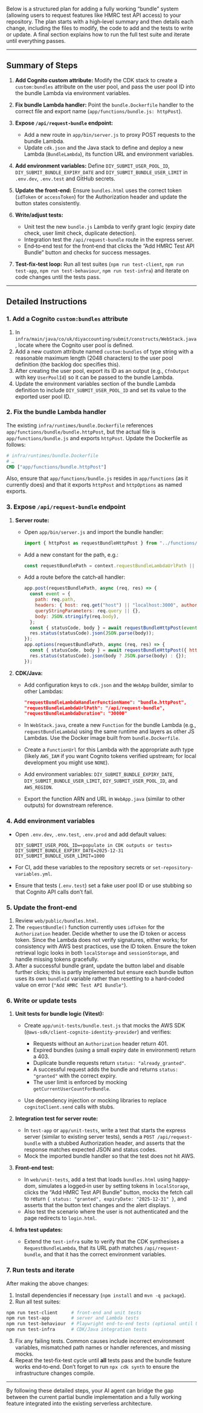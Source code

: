 Below is a structured plan for adding a fully working “bundle” system (allowing users to request features like HMRC test API access) to your repository.  The plan starts with a high‑level summary and then details each change, including the files to modify, the code to add and the tests to write or update.  A final section explains how to run the full test suite and iterate until everything passes.

---

## Summary of Steps

1. **Add Cognito custom attribute:** Modify the CDK stack to create a `custom:bundles` attribute on the user pool, and pass the user pool ID into the bundle Lambda via environment variables.
2. **Fix bundle Lambda handler:** Point the `bundle.Dockerfile` handler to the correct file and export name (`app/functions/bundle.js: httpPost`).
3. **Expose `/api/request-bundle` endpoint:**

    * Add a new route in `app/bin/server.js` to proxy POST requests to the bundle Lambda.
    * Update `cdk.json` and the Java stack to define and deploy a new Lambda (`BundleLambda`), its function URL and environment variables.
4. **Add environment variables:** Define `DIY_SUBMIT_USER_POOL_ID`, `DIY_SUBMIT_BUNDLE_EXPIRY_DATE` and `DIY_SUBMIT_BUNDLE_USER_LIMIT` in `.env.dev`, `.env.test` and GitHub secrets.
5. **Update the front‑end:** Ensure `bundles.html` uses the correct token (`idToken` or `accessToken`) for the Authorization header and update the button states consistently.
6. **Write/adjust tests:**

    * Unit test the new `bundle.js` Lambda to verify grant logic (expiry date check, user limit check, duplicate detection).
    * Integration test the `/api/request-bundle` route in the express server.
    * End‑to‑end test for the front‑end that clicks the “Add HMRC Test API Bundle” button and checks for success messages.
7. **Test‑fix‑test loop:** Run all test suites (`npm run test-client`, `npm run test-app`, `npm run test-behaviour`, `npm run test-infra`) and iterate on code changes until the tests pass.

---

## Detailed Instructions

### 1. Add a Cognito `custom:bundles` attribute

1. In `infra/main/java/co/uk/diyaccounting/submit/constructs/WebStack.java`, locate where the Cognito user pool is defined.
2. Add a new custom attribute named `custom:bundles` of type string with a reasonable maximum length (2048 characters) to the user pool definition (the backlog doc specifies this).
3. After creating the user pool, export its ID as an output (e.g., `CfnOutput` with key `UserPoolId`) so it can be passed to the bundle Lambda.
4. Update the environment variables section of the bundle Lambda definition to include `DIY_SUBMIT_USER_POOL_ID` and set its value to the exported user pool ID.

### 2. Fix the bundle Lambda handler

The existing `infra/runtimes/bundle.Dockerfile` references `app/functions/bundle/bundle.httpPost`, but the actual file is `app/functions/bundle.js` and exports `httpPost`.  Update the Dockerfile as follows:

```dockerfile
# infra/runtimes/bundle.Dockerfile
# …
CMD ["app/functions/bundle.httpPost"]
```

Also, ensure that `app/functions/bundle.js` resides in `app/functions` (as it currently does) and that it exports `httpPost` and `httpOptions` as named exports.

### 3. Expose `/api/request-bundle` endpoint

1. **Server route:**

    * Open `app/bin/server.js` and import the bundle handler:

      ```js
      import { httpPost as requestBundleHttpPost } from "../functions/bundle.js";
      ```
    * Add a new constant for the path, e.g.:

      ```js
      const requestBundlePath = context.requestBundleLambdaUrlPath || "/api/request-bundle";
      ```
    * Add a route before the catch‑all handler:

      ```js
      app.post(requestBundlePath, async (req, res) => {
        const event = {
          path: req.path,
          headers: { host: req.get("host") || "localhost:3000", authorization: req.headers.authorization },
          queryStringParameters: req.query || {},
          body: JSON.stringify(req.body),
        };
        const { statusCode, body } = await requestBundleHttpPost(event);
        res.status(statusCode).json(JSON.parse(body));
      });
      app.options(requestBundlePath, async (req, res) => {
        const { statusCode, body } = await requestBundleHttpPost({ httpMethod: "OPTIONS" });
        res.status(statusCode).json(body ? JSON.parse(body) : {});
      });
      ```

2. **CDK/Java:**

    * Add configuration keys to `cdk.json` and the `WebApp` builder, similar to other Lambdas:

      ```json
      "requestBundleLambdaHandlerFunctionName": "bundle.httpPost",
      "requestBundleLambdaUrlPath": "/api/request-bundle",
      "requestBundleLambdaDuration": "30000"
      ```
    * In `WebStack.java`, create a new `Function` for the bundle Lambda (e.g., `requestBundleLambda`) using the same runtime and layers as other JS Lambdas.  Use the Docker image built from `bundle.Dockerfile`.
    * Create a `FunctionUrl` for this Lambda with the appropriate auth type (likely `AWS_IAM` if you want Cognito tokens verified upstream; for local development you might use `NONE`).
    * Add environment variables: `DIY_SUBMIT_BUNDLE_EXPIRY_DATE`, `DIY_SUBMIT_BUNDLE_USER_LIMIT`, `DIY_SUBMIT_USER_POOL_ID`, and `AWS_REGION`.
    * Export the function ARN and URL in `WebApp.java` (similar to other outputs) for downstream reference.

### 4. Add environment variables

* Open `.env.dev`, `.env.test`, `.env.prod` and add default values:

  ```env
  DIY_SUBMIT_USER_POOL_ID=<populate in CDK outputs or tests>
  DIY_SUBMIT_BUNDLE_EXPIRY_DATE=2025-12-31
  DIY_SUBMIT_BUNDLE_USER_LIMIT=1000
  ```
* For CI, add these variables to the repository secrets or `set-repository-variables.yml`.
* Ensure that tests (`.env.test`) set a fake user pool ID or use stubbing so that Cognito API calls don’t fail.

### 5. Update the front‑end

1. Review `web/public/bundles.html`.
2. The `requestBundle()` function currently uses `idToken` for the `Authorization` header.  Decide whether to use the ID token or access token.  Since the Lambda does not verify signatures, either works; for consistency with AWS best practices, use the ID token.  Ensure the token retrieval logic looks in both `localStorage` and `sessionStorage`, and handle missing tokens gracefully.
3. After a successful bundle grant, update the button label and disable further clicks; this is partly implemented but ensure each bundle button uses its own `bundleId` variable rather than resetting to a hard‑coded value on error (`"Add HMRC Test API Bundle"`).

### 6. Write or update tests

1. **Unit tests for bundle logic (Vitest):**

    * Create `app/unit-tests/bundle.test.js` that mocks the AWS SDK (`@aws-sdk/client-cognito-identity-provider`) and verifies:

        * Requests without an `Authorization` header return 401.
        * Expired bundles (using a small expiry date in environment) return a 403.
        * Duplicate bundle requests return `status: "already_granted"`.
        * A successful request adds the bundle and returns `status: "granted"` with the correct expiry.
        * The user limit is enforced by mocking `getCurrentUserCountForBundle`.
    * Use dependency injection or mocking libraries to replace `cognitoClient.send` calls with stubs.

2. **Integration test for server route:**

    * In `test-app` or `app/unit-tests`, write a test that starts the express server (similar to existing server tests), sends a `POST /api/request-bundle` with a stubbed Authorization header, and asserts that the response matches expected JSON and status codes.
    * Mock the imported bundle handler so that the test does not hit AWS.

3. **Front‑end test:**

    * In `web/unit-tests`, add a test that loads `bundles.html` using happy-dom, simulates a logged‑in user by setting tokens in `localStorage`, clicks the “Add HMRC Test API Bundle” button, mocks the fetch call to return `{ status: "granted", expiryDate: "2025-12-31" }`, and asserts that the button text changes and the alert displays.
    * Also test the scenario where the user is not authenticated and the page redirects to `login.html`.

4. **Infra test updates:**

    * Extend the `test-infra` suite to verify that the CDK synthesises a `RequestBundleLambda`, that its URL path matches `/api/request-bundle`, and that it has the correct environment variables.

### 7. Run tests and iterate

After making the above changes:

1. Install dependencies if necessary (`npm install` and `mvn -q package`).
2. Run all test suites:

```bash
npm run test-client     # front-end and unit tests
npm run test-app        # server and Lambda tests
npm run test-behaviour  # Playwright end-to-end tests (optional until UI is finalised)
npm run test-infra      # CDK/Java integration tests
```

3. Fix any failing tests.  Common causes include incorrect environment variables, mismatched path names or handler references, and missing mocks.
4. Repeat the test‑fix‑test cycle until **all** tests pass and the bundle feature works end‑to‑end.  Don’t forget to run `npx cdk synth` to ensure the infrastructure changes compile.

---

By following these detailed steps, your AI agent can bridge the gap between the current partial bundle implementation and a fully working feature integrated into the existing serverless architecture.
